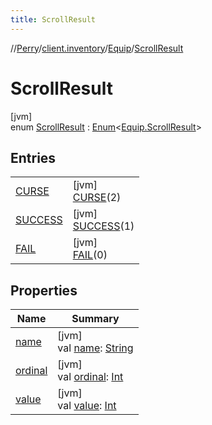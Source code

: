 ```yaml
---
title: ScrollResult
---
```

//[Perry](../../../../index.html)/[client.inventory](../../index.html)/[Equip](../index.html)/[ScrollResult](index.html)



# ScrollResult



[jvm]\
enum [ScrollResult](index.html) : [Enum](https://kotlinlang.org/api/latest/jvm/stdlib/kotlin/-enum/index.html)&lt;[Equip.ScrollResult](index.html)&gt;



## Entries


| | |
|---|---|
| [CURSE](-c-u-r-s-e/index.html) | [jvm]<br>[CURSE](-c-u-r-s-e/index.html)(2) |
| [SUCCESS](-s-u-c-c-e-s-s/index.html) | [jvm]<br>[SUCCESS](-s-u-c-c-e-s-s/index.html)(1) |
| [FAIL](-f-a-i-l/index.html) | [jvm]<br>[FAIL](-f-a-i-l/index.html)(0) |


## Properties


| Name | Summary |
|---|---|
| [name](../../../tools.settings/-database-type/-my-s-q-l/index.html#-372974862%2FProperties%2F863300109) | [jvm]<br>val [name](../../../tools.settings/-database-type/-my-s-q-l/index.html#-372974862%2FProperties%2F863300109): [String](https://kotlinlang.org/api/latest/jvm/stdlib/kotlin/-string/index.html) |
| [ordinal](../../../tools.settings/-database-type/-my-s-q-l/index.html#-739389684%2FProperties%2F863300109) | [jvm]<br>val [ordinal](../../../tools.settings/-database-type/-my-s-q-l/index.html#-739389684%2FProperties%2F863300109): [Int](https://kotlinlang.org/api/latest/jvm/stdlib/kotlin/-int/index.html) |
| [value](value.html) | [jvm]<br>val [value](value.html): [Int](https://kotlinlang.org/api/latest/jvm/stdlib/kotlin/-int/index.html) |


